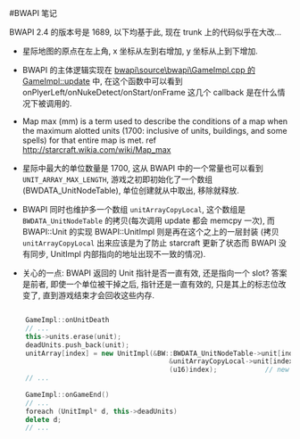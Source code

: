 ﻿#BWAPI 笔记

BWAPI 2.4 的版本号是 1689, 以下均基于此, 现在 trunk 上的代码似乎在大改...

  * 星际地图的原点在左上角, x 坐标从左到右增加, y 坐标从上到下增加.


  * BWAPI 的主体逻辑实现在 [bwapi\source\bwapi\GameImpl.cpp 的 GameImpl::update](http://code.google.com/p/bwapi/source/browse/trunk/bwapi/BWAPI/Source/BWAPI/GameImpl.cpp?r=1689#657) 中, 在这个函数中可以看到 onPlyerLeft/onNukeDetect/onStart/onFrame 这几个 callback 是在什么情况下被调用的.


  * Map max (mm) is a term used to describe the conditions of a map when the maximum alotted units (1700: inclusive of units, buildings, and some spells) for that entire map is met.  ref http://starcraft.wikia.com/wiki/Map_max

  * 星际中最大的单位数量是 1700, 这从 BWAPI 中的一个常量也可以看到 `UNIT_ARRAY_MAX_LENGTH`, 游戏之初即初始化了一个数组 (BWDATA\_UnitNodeTable), 单位创建就从中取出, 移除就释放.

  * BWAPI 同时也维护多一个数组 `unitArrayCopyLocal`, 这个数组是 `BWDATA_UnitNodeTable` 的拷贝(每次调用 update 都会 memcpy 一次), 而 BWAPI::Unit 的实现 BWAPI::UnitImpl 则是再在这个之上的一层封装 (拷贝 `unitArrayCopyLocal` 出来应该是为了防止 starcraft 更新了状态而 BWAPI 没有同步, UnitImpl 内部指向的地址出现不一致的情况).

  * 关心的一点: BWAPI 返回的 Unit 指针是否一直有效, 还是指向一个 slot? 答案是前者, 即使一个单位被干掉之后, 指针还是一直有效的, 只是其上的标志位改变了, 直到游戏结束才会回收这些内存.

```c++

    GameImpl::onUnitDeath
    // ...
    this->units.erase(unit);
    deadUnits.push_back(unit);
    unitArray[index] = new UnitImpl(&BW::BWDATA_UnitNodeTable->unit[index],
                                        &unitArrayCopyLocal->unit[index],
                                        (u16)index);            // new 一个新的出来替换原先的 slot
    // ...
   
    GameImpl::onGameEnd()
    // ...
    foreach (UnitImpl* d, this->deadUnits)
    delete d;
    // ...

```
